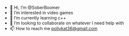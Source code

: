 - 👋 Hi, I’m @SoberBoomer
- 👀 I’m interested in video games  
- 🌱 I’m currently learning c++
- 💞️ I’m looking to collaborate on whatever I need help with
- 📫 How to reach me polivkat36@gmail.com

<!---
SoberBoomer/SoberBoomer is a ✨ special ✨ repository because its `README.md` (this file) appears on your GitHub profile.
You can click the Preview link to take a look at your changes.
--->
